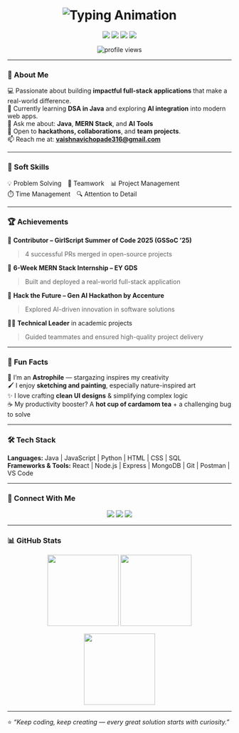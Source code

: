 <!-- Profile README for vaishnavic10 -->

<h1 align="center">
  <img src="https://readme-typing-svg.herokuapp.com?font=Nunito&size=28&duration=3000&pause=1000&color=4A90E2&center=true&vCenter=true&width=600&lines=Hi+👋,+I'm+Vaishnavi+Chopade!;Aspiring+Software+Developer;Java+%26+MERN+Stack+Enthusiast;AI+Explorer+and+Innovator!" alt="Typing Animation" />
</h1>

<p align="center">
  <img src="https://img.shields.io/badge/Java-ED8B00?style=for-the-badge&logo=openjdk&logoColor=white" />
  <img src="https://img.shields.io/badge/React-20232A?style=for-the-badge&logo=react&logoColor=61DAFB" />
  <img src="https://img.shields.io/badge/Node.js-339933?style=for-the-badge&logo=nodedotjs&logoColor=white" />
  <img src="https://img.shields.io/badge/MongoDB-4EA94B?style=for-the-badge&logo=mongodb&logoColor=white" />
</p>

<p align="center">
  <img src="https://komarev.com/ghpvc/?username=vaishnavic10&label=Profile+Views&color=0e75b6&style=flat" alt="profile views" />  
</p>

---

### 🌟 About Me

💻 Passionate about building **impactful full-stack applications** that make a real-world difference.  
🌱 Currently learning **DSA in Java** and exploring **AI integration** into modern web apps.  
💬 Ask me about: **Java**, **MERN Stack**, and **AI Tools**  
🤝 Open to **hackathons, collaborations**, and **team projects**.  
📫 Reach me at: **[vaishnavichopade316@gmail.com](mailto:vaishnavichopade316@gmail.com)**  

---

### 🧠 Soft Skills

💡 Problem Solving 🤝 Teamwork 📊 Project Management  
⏱️ Time Management 🔍 Attention to Detail  

---

### 🏆 Achievements

🚀 **Contributor – GirlScript Summer of Code 2025 (GSSoC ’25)**  
> 4 successful PRs merged in open-source projects  

🧠 **6-Week MERN Stack Internship – EY GDS**  
> Built and deployed a real-world full-stack application  

🥇 **Hack the Future – Gen AI Hackathon by Accenture**  
> Explored AI-driven innovation in software solutions  

👩‍💼 **Technical Leader** in academic projects  
> Guided teammates and ensured high-quality project delivery  

---

### 🎨 Fun Facts

🌌 I’m an **Astrophile** — stargazing inspires my creativity  
🖌️ I enjoy **sketching and painting**, especially nature-inspired art  
✨ I love crafting **clean UI designs** & simplifying complex logic  
☕ My productivity booster? A **hot cup of cardamom tea** + a challenging bug to solve  

---

### 🛠️ Tech Stack

**Languages:** Java | JavaScript | Python | HTML | CSS | SQL  
**Frameworks & Tools:** React | Node.js | Express | MongoDB | Git | Postman | VS Code  

---

### 🔗 Connect With Me

<p align="center">
<a href="mailto:vaishnavichopade316@gmail.com"><img src="https://img.shields.io/badge/Gmail-D14836?style=for-the-badge&logo=gmail&logoColor=white" /></a>
<a href="https://github.com/vaishnavic10"><img src="https://img.shields.io/badge/GitHub-100000?style=for-the-badge&logo=github&logoColor=white" /></a>
<a href="https://www.linkedin.com/in/vaishnavi-chopade"><img src="https://img.shields.io/badge/LinkedIn-0077B5?style=for-the-badge&logo=linkedin&logoColor=white" /></a>
</p>

---

### 📊 GitHub Stats

<p align="center">
  <img src="https://github-readme-stats.vercel.app/api?username=vaishnavic10&show_icons=true&theme=tokyonight" height="160px"/>
  <img src="https://github-readme-stats.vercel.app/api/top-langs/?username=vaishnavic10&layout=compact&theme=tokyonight" height="160px"/>
</p>

<p align="center">
  <img src="https://github-readme-streak-stats.herokuapp.com/?user=vaishnavic10&theme=tokyonight" height="160px"/>
</p>

---

⭐ *“Keep coding, keep creating — every great solution starts with curiosity.”*
